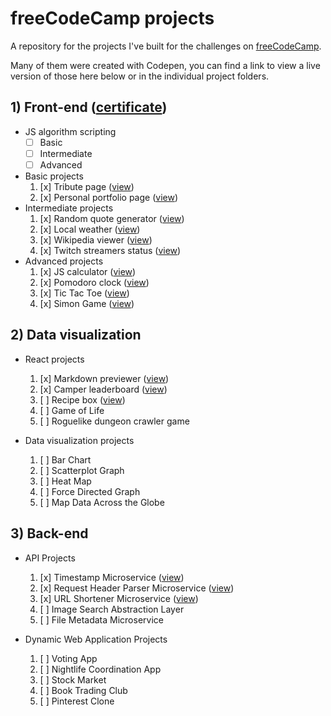 # freeCodeCamp projects
A repository for the projects I've built for the challenges on [freeCodeCamp](https://www.freecodecamp.com).

Many of them were created with Codepen, you can find a link to view a live version of those here below or in the individual project folders.

## 1) Front-end ([certificate](https://www.freecodecamp.org/atomk/front-end-certification))
- JS algorithm scripting
    - [ ] Basic
    - [ ] Intermediate
    - [ ] Advanced
- Basic projects
    1. [x] Tribute page ([view](https://codepen.io/Atomk/pen/grdXjZ/left/))
    2. [x] Personal portfolio page ([view](https://codepen.io/Atomk/pen/dMqLer/left/))
- Intermediate projects
    1. [x] Random quote generator ([view](https://codepen.io/Atomk/pen/GqBwqg/left/))
    2. [x] Local weather ([view](https://codepen.io/Atomk/pen/NAoyGj/left/))
    3. [x] Wikipedia viewer ([view](https://codepen.io/Atomk/pen/jAJAxR/left/))
    4. [x] Twitch streamers status ([view](https://codepen.io/Atomk/pen/LkokxY/left/))
- Advanced projects
    1. [x] JS calculator ([view](https://codepen.io/Atomk/pen/WGbOrZ/left/))
    2. [x] Pomodoro clock ([view](https://codepen.io/Atomk/pen/gwpRyq/left/))
    3. [x] Tic Tac Toe ([view](https://codepen.io/Atomk/pen/vXGvWp/left/))
    4. [x] Simon Game ([view](https://codepen.io/Atomk/pen/kkkjRJ/left/))

## 2) Data visualization

- React projects
    1. [x] Markdown previewer ([view](https://codepen.io/Atomk/pen/QKAdkj/left/))
    2. [x] Camper leaderboard ([view](https://codepen.io/Atomk/pen/mAzOdo/left/))
    3. [ ] Recipe box ([view](https://codepen.io/Atomk/pen/vXbOkR/left/))
    4. [ ] Game of Life
    5. [ ] Roguelike dungeon crawler game

- Data visualization projects
    1. [ ] Bar Chart
    2. [ ] Scatterplot Graph
    3. [ ] Heat Map
    4. [ ] Force Directed Graph
    5. [ ] Map Data Across the Globe

## 3) Back-end

- API Projects
    1. [x] Timestamp Microservice ([view](https://atomk-fcc-timestamp.glitch.me/))
    2. [x] Request Header Parser Microservice ([view](https://atomk-fcc-reqheaderparser.glitch.me/))
    3. [x] URL Shortener Microservice ([view](https://atomk-fcc-urlshort.glitch.me/))
    4. [ ] Image Search Abstraction Layer
    5. [ ] File Metadata Microservice

- Dynamic Web Application Projects
    1. [ ] Voting App
    2. [ ] Nightlife Coordination App
    3. [ ] Stock Market
    4. [ ] Book Trading Club
    5. [ ] Pinterest Clone